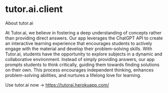 # tutor.ai.client

About tutor.ai

At Tutor.ai, we believe in fostering a deep understanding of concepts rather than providing direct answers. Our app leverages the ChatGPT API to create an interactive learning experience that encourages students to actively engage with the material and develop their problem-solving skills. With Tutor.ai, students have the opportunity to explore subjects in a dynamic and collaborative environment. Instead of simply providing answers, our app prompts students to think critically, guiding them towards finding solutions on their own. This process encourages independent thinking, enhances problem-solving abilities, and nurtures a lifelong love for learning.

Use tutor.ai now -> https://tutorai.herokuapp.com/
